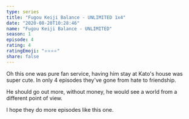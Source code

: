 ```yaml
---
type: series
title: "Fugou Keiji Balance - UNLIMITED 1x4"
date: "2020-08-20T10:28:46"
name: "Fugou Keiji Balance - UNLIMITED"
season: 1
episode: 4
rating: 4
ratingEmoji: "⭐️⭐️⭐️⭐️"
share: false
---
```


Oh this one was pure fan service, having him stay at Kato's house was super cute. In only 4 episodes they've gone from hate to friendship.

He should go out more, without money, he would see a world from a different point of view.

I hope they do more episodes like this one.
